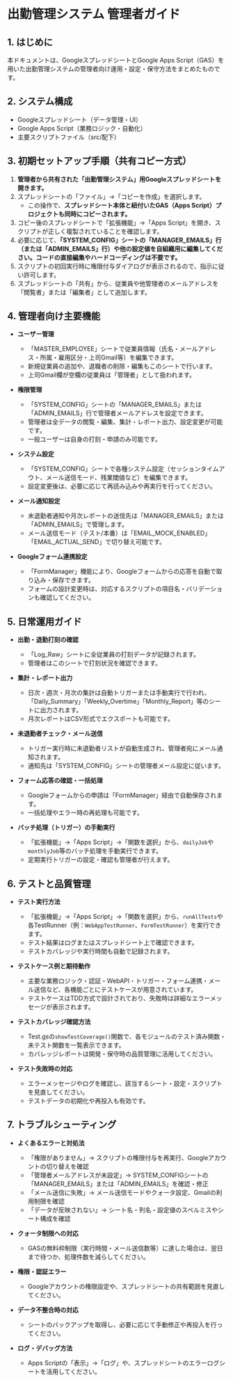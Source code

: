 # 出勤管理システム 管理者ガイド

## 1. はじめに
本ドキュメントは、GoogleスプレッドシートとGoogle Apps Script（GAS）を用いた出勤管理システムの管理者向け運用・設定・保守方法をまとめたものです。

## 2. システム構成
- Googleスプレッドシート（データ管理・UI）
- Google Apps Script（業務ロジック・自動化）
- 主要スクリプトファイル（src/配下）

## 3. 初期セットアップ手順（共有コピー方式）

1. **管理者から共有された「出勤管理システム」用Googleスプレッドシートを開きます。**
2. スプレッドシートの「ファイル」→「コピーを作成」を選択します。
   - この操作で、**スプレッドシート本体と紐付いたGAS（Apps Script）プロジェクトも同時にコピーされます。**
3. コピー後のスプレッドシートで「拡張機能」→「Apps Script」を開き、スクリプトが正しく複製されていることを確認します。
4. 必要に応じて、**「SYSTEM_CONFIG」シートの「MANAGER_EMAILS」行（または「ADMIN_EMAILS」行）や他の設定値を自組織用に編集してください。コードの直接編集やハードコーディングは不要です。**
5. スクリプトの初回実行時に権限付与ダイアログが表示されるので、指示に従い許可します。
6. スプレッドシートの「共有」から、従業員や他管理者のメールアドレスを「閲覧者」または「編集者」として追加します。

## 4. 管理者向け主要機能

- **ユーザー管理**
  - 「MASTER_EMPLOYEE」シートで従業員情報（氏名・メールアドレス・所属・雇用区分・上司Gmail等）を編集できます。
  - 新規従業員の追加や、退職者の削除・編集もこのシートで行います。
  - 上司Gmail欄が空欄の従業員は「管理者」として扱われます。

- **権限管理**
  - 「SYSTEM_CONFIG」シートの「MANAGER_EMAILS」または「ADMIN_EMAILS」行で管理者メールアドレスを設定できます。
  - 管理者は全データの閲覧・編集、集計・レポート出力、設定変更が可能です。
  - 一般ユーザーは自身の打刻・申請のみ可能です。

- **システム設定**
  - 「SYSTEM_CONFIG」シートで各種システム設定（セッションタイムアウト、メール送信モード、残業閾値など）を編集できます。
  - 設定変更後は、必要に応じて再読み込みや再実行を行ってください。

- **メール通知設定**
  - 未退勤者通知や月次レポートの送信先は「MANAGER_EMAILS」または「ADMIN_EMAILS」で管理します。
  - メール送信モード（テスト/本番）は「EMAIL_MOCK_ENABLED」「EMAIL_ACTUAL_SEND」で切り替え可能です。

- **Googleフォーム連携設定**
  - 「FormManager」機能により、Googleフォームからの応答を自動で取り込み・保存できます。
  - フォームの設計変更時は、対応するスクリプトの項目名・バリデーションも確認してください。


## 5. 日常運用ガイド

- **出勤・退勤打刻の確認**
  - 「Log_Raw」シートに全従業員の打刻データが記録されます。
  - 管理者はこのシートで打刻状況を確認できます。

- **集計・レポート出力**
  - 日次・週次・月次の集計は自動トリガーまたは手動実行で行われ、「Daily_Summary」「Weekly_Overtime」「Monthly_Report」等のシートに出力されます。
  - 月次レポートはCSV形式でエクスポートも可能です。

- **未退勤者チェック・メール送信**
  - トリガー実行時に未退勤者リストが自動生成され、管理者宛にメール通知されます。
  - 通知先は「SYSTEM_CONFIG」シートの管理者メール設定に従います。

- **フォーム応答の確認・一括処理**
  - Googleフォームからの申請は「FormManager」経由で自動保存されます。
  - 一括処理やエラー時の再処理も可能です。

- **バッチ処理（トリガー）の手動実行**
  - 「拡張機能」→「Apps Script」→「関数を選択」から、`dailyJob`や`monthlyJob`等のバッチ処理を手動実行できます。
  - 定期実行トリガーの設定・確認も管理者が行えます。 

## 6. テストと品質管理

- **テスト実行方法**
  - 「拡張機能」→「Apps Script」→「関数を選択」から、`runAllTests`や各TestRunner（例：`WebAppTestRunner`、`FormTestRunner`）を実行できます。
  - テスト結果はログまたはスプレッドシート上で確認できます。
  - テストカバレッジや実行時間も自動で記録されます。

- **テストケース例と期待動作**
  - 主要な業務ロジック・認証・WebAPI・トリガー・フォーム連携・メール送信など、各機能ごとにテストケースが用意されています。
  - テストケースはTDD方式で設計されており、失敗時は詳細なエラーメッセージが表示されます。

- **テストカバレッジ確認方法**
  - Test.gsの`showTestCoverage()`関数で、各モジュールのテスト済み関数・未テスト関数を一覧表示できます。
  - カバレッジレポートは開発・保守時の品質管理に活用してください。

- **テスト失敗時の対応**
  - エラーメッセージやログを確認し、該当するシート・設定・スクリプトを見直してください。
  - テストデータの初期化や再投入も有効です。


## 7. トラブルシューティング

- **よくあるエラーと対処法**
  - 「権限がありません」→ スクリプトの権限付与を再実行、Googleアカウントの切り替えを確認
  - 「管理者メールアドレスが未設定」→ SYSTEM_CONFIGシートの「MANAGER_EMAILS」または「ADMIN_EMAILS」を確認・修正
  - 「メール送信に失敗」→ メール送信モードやクォータ設定、Gmailの利用制限を確認
  - 「データが反映されない」→ シート名・列名・設定値のスペルミスやシート構成を確認

- **クォータ制限への対応**
  - GASの無料枠制限（実行時間・メール送信数等）に達した場合は、翌日まで待つか、処理件数を減らしてください。

- **権限・認証エラー**
  - Googleアカウントの権限設定や、スプレッドシートの共有範囲を見直してください。

- **データ不整合時の対応**
  - シートのバックアップを取得し、必要に応じて手動修正や再投入を行ってください。

- **ログ・デバッグ方法**
  - Apps Scriptの「表示」→「ログ」や、スプレッドシートのエラーログシートを活用してください。 